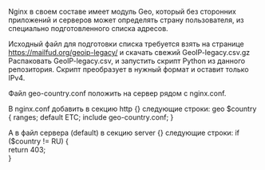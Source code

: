 Nginx в своем составе имеет модуль Geo, который без сторонних приложений и серверов может определять страну пользователя, из специально подготовленного списка адресов. 

Исходный файл для подготовки списка требуется взять на странице https://mailfud.org/geoip-legacy/ и скачать свежий GeoIP-legacy.csv.gz
Распаковать GeoIP-legacy.csv, и запустить скрипт Python из данного репозитория.
Скрипт преобразует в нужный формат и оставит только IPv4.

Файл geo-country.conf положить на сервер рядом с nginx.conf.

В nginx.conf добавить в секцию http {} следующие строки:
geo $country {
        ranges; 
        default ETC; 
        include geo-country.conf;
    }

А в файл сервера (default) в секцию server {} следующие строки:
if ($country != RU) {   
            return 403;   
        }
